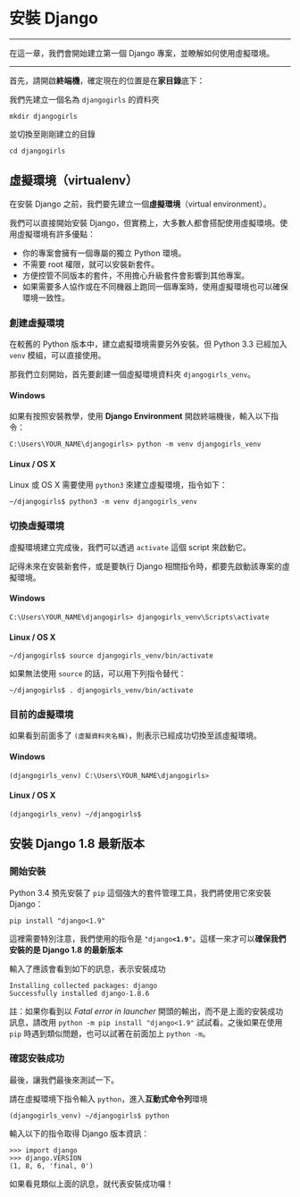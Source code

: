 # 安裝 Django

---

在這一章，我們會開始建立第一個 Django 專案，並瞭解如何使用虛擬環境。

---

首先，請開啟**終端機**，確定現在的位置是在**家目錄**底下：

我們先建立一個名為 `djangogirls` 的資料夾

```
mkdir djangogirls
```

並切換至剛剛建立的目錄

```
cd djangogirls
```

## 虛擬環境（virtualenv）

在安裝 Django 之前，我們要先建立一個**虛擬環境**（virtual environment）。

我們可以直接開始安裝 Django，但實務上，大多數人都會搭配使用虛擬環境。使用虛擬環境有許多優點：

- 你的專案會擁有一個專屬的獨立 Python 環境。
- 不需要 root 權限，就可以安裝新套件。
- 方便控管不同版本的套件，不用擔心升級套件會影響到其他專案。
- 如果需要多人協作或在不同機器上跑同一個專案時，使用虛擬環境也可以確保環境一致性。

### 創建虛擬環境

在較舊的 Python 版本中，建立處擬環境需要另外安裝。但 Python 3.3 已經加入 `venv` 模組，可以直接使用。

那我們立刻開始，首先要創建一個虛擬環境資料夾 `djangogirls_venv`。

#### Windows

如果有按照安裝教學，使用 **Django Environment** 開啟終端機後，輸入以下指令：

    C:\Users\YOUR_NAME\djangogirls> python -m venv djangogirls_venv

#### Linux / OS X

Linux 或 OS X 需要使用 `python3` 來建立虛擬環境，指令如下：

```
~/djangogirls$ python3 -m venv djangogirls_venv
```

### 切換虛擬環境
虛擬環境建立完成後，我們可以透過 `activate` 這個 script 來啟動它。

記得未來在安裝新套件，或是要執行 Django 相關指令時，都要先啟動該專案的虛擬環境。

#### Windows

    C:\Users\YOUR_NAME\djangogirls> djangogirls_venv\Scripts\activate

#### Linux / OS X

    ~/djangogirls$ source djangogirls_venv/bin/activate

如果無法使用 `source` 的話，可以用下列指令替代：

    ~/djangogirls$ . djangogirls_venv/bin/activate


### 目前的虛擬環境

如果看到前面多了 `(虛擬資料夾名稱)`，則表示已經成功切換至該虛擬環境。

#### Windows

    (djangogirls_venv) C:\Users\YOUR_NAME\djangogirls>

#### Linux / OS X

    (djangogirls_venv) ~/djangogirls$


## 安裝 Django 1.8 最新版本

### 開始安裝

Python 3.4 預先安裝了 `pip` 這個強大的套件管理工具，我們將使用它來安裝 Django：

```
pip install "django<1.9"
```

這裡需要特別注意，我們使用的指令是 `"django`**`<1.9`**`"`。這樣一來才可以**確保我們安裝的是 Django 1.8 的最新版本**

輸入了應該會看到如下的訊息，表示安裝成功

```
Installing collected packages: django
Successfully installed django-1.8.6
```

註：如果你看到以 *Fatal error in launcher* 開頭的輸出，而不是上面的安裝成功訊息，請改用 `python -m pip install "django<1.9"` 試試看。之後如果在使用 `pip` 時遇到類似問題，也可以試著在前面加上 `python -m`。


### 確認安裝成功

最後，讓我們最後來測試一下。

請在虛擬環境下指令輸入 `python`，進入**互動式命令列**環境

    (djangogirls_venv) ~/djangogirls$ python

輸入以下的指令取得 Django 版本資訊：

```
>>> import django
>>> django.VERSION
(1, 8, 6, 'final, 0')
```

如果看見類似上面的訊息，就代表安裝成功囉！
